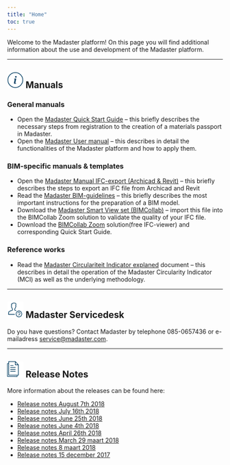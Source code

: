 ```yaml
---
title: "Home"
toc: true
---
```


Welcome to the Madaster platform! On this page you will find additional information about the use and development of the Madaster platform.

<hr/>

## <img alt="Help" height="38" src="/assets/images/767.svg" width="38">&nbsp;Manuals

### General manuals

 * Open the&nbsp;<a href="https://www.madaster.com/download_file/view/774">Madaster Quick Start Guide</a> – this briefly describes the necessary steps from registration to the creation of a materials passport in Madaster.&nbsp;
 * Open the&nbsp;<a href="http://www.madaster.com/download_file/479/0">Madaster User manual</a>&nbsp;– this describes in detail the functionalities of the Madaster platform and how to apply them.&nbsp;

### BIM-specific manuals &amp; templates

 * Open the&nbsp;<a href="https://www.madaster.com/download_file/view/765">Madaster Manual IFC-export (Archicad &amp; Revit)</a> – this briefly describes the steps to export an IFC file from Archicad and Revit
 * Read the&nbsp;<a href="https://www.madaster.com/download_file/view/773">Madaster BIM-guidelines</a>&nbsp;– this briefly describes the most important instructions for the preparation of a BIM model.
 * Download the&nbsp;<a href="http://www.bimcollab.com/en/Support/Support/Downloads/BIMcollab-ZOOM">Madaster Smart View set (BIMCollab)</a> – import this file into the BIMCollab Zoom solution to validate the quality of your IFC file.
 * Download the&nbsp;<a href="http://www.bimcollab.com/en/Support/Support/Downloads/BIMcollab-ZOOM">BIMCollab Zoom</a> solution(free&nbsp;IFC-viewer) and corresponding Quick Start Guide.&nbsp;

### Reference works

 * Read the&nbsp;<a href="https://www.madaster.com/download_file/view/772">Madaster Circulariteit Indicator explaned</a>&nbsp;document – this describes in detail the operation of the Madaster Circularity Indicator (MCI) as well as the underlying methodology.
 
<hr/>

## <img alt="Servicedesk" height="38" src="/assets/images/771.svg" width="38">&nbsp;Madaster Servicedesk
Do you have questions? Contact Madaster by telephone 085-0657436&nbsp;or e-mailadress <a href="mailto:service@madaster.com">service@madaster.com</a>.

<hr/>

## <img alt="Documentsingle" height="38" src="/assets/images/770.svg" width="38">&nbsp;Release Notes

More information about the releases can be found here:

* <a href="https://www.madaster.com/download_file/view/763" target="_blank">Release notes August 7th 2018</a>
* <a href="https://www.madaster.com/download_file/view/715" target="_blank">Release notes July 16th 2018</a>
* <a href="https://www.madaster.com/download_file/view/672" target="_blank">Release notes June 25th 2018</a>
* <a href="https://www.madaster.com/download_file/view/612" target="_blank">Release notes June 4th 2018</a>
* <a href="https://www.madaster.com/download_file/view/552" target="_blank">Release notes April 26th&nbsp;2018</a>
* <a href="https://www.madaster.com/download_file/view/505" target="_blank">Release notes March 29 maart 2018</a>
* <a href="https://www.madaster.com/download_file/view/508" target="_blank">Release notes 8 maart 2018</a>
* <a href="https://www.madaster.com/download_file/view/506" target="_blank">Release notes 15 december 2017</a>
